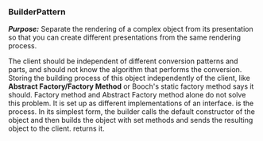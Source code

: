 ### BuilderPattern

***Purpose:*** Separate the rendering of a complex object from its presentation so that you can create different presentations from the same rendering process.

The client should be independent of different conversion patterns and parts, and should not know the algorithm that performs the conversion.
Storing the building process of this object independently of the client, like **Abstract Factory/Factory Method** or Booch's static factory method
says it should.
Factory method and Abstract Factory method alone do not solve this problem. It is set up as different implementations of an interface.
is the process.
In its simplest form, the builder calls the default constructor of the object and then builds the object with set methods and sends the resulting object to the client.
returns it.
